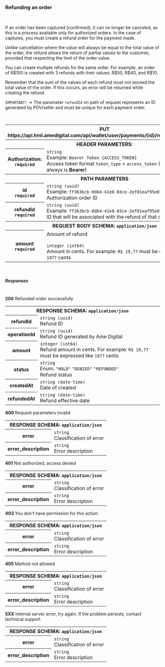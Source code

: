 <section id="estornandoOrdem">
  <h3>Refunding an order</h3>
  <br />
  <p>
    If an order has been captured (confirmed), it can no longer be
    canceled, as this is a process available only for authorized
    orders. In the case of captures, you must create a refund order
    for the payment made.
  </p>
  <p>
    Unlike cancellation where the value will always be equal to the
    total value of the order, the refund allows the return of
    partial values ​​to the customer, provided that respecting the
    limit of the order value.
  </p>
  <p>
    You can create multiple refunds for the same order. For example,
    an order of R$100 is created with 3 refunds with their values:
    R$50, R$40, and R$10.
  </p>
  <p>
    Remember that the sum of the values ​​of each refund must not
    exceed the total value of the order. If this occurs, an error
    will be returned while creating the refund.
  </p>
  <p>
    <code>IMPORTANT!</code> -> The parameter
    <code>refundId</code> on path of request represents an ID
    generated by PDV/seller and must be unique for each payment
    order.
  </p>
  <br />
  <div class="table-responsive">
    <table class="table table-bordered">
      <tbody>
        <tr>
          <th class="table-active text-center bg-light" colspan="2">
            <span class="badge badge-info">PUT</span>
            https://api.hml.amedigital.com/api/wallet/user/payments/{id}/refunds/{refundId}
          </th>
        </tr>
        <tr class="striped">
          <th class="table-active" colspan="2">
            HEADER PARAMETERS:
          </th>
        </tr>
        <tr>
          <th>
            Authorization:
            <br />
            <code>required</code>
          </th>
          <td>
            <code>string</code>
            <br />
            Example: <code>Bearer Token {ACCESS_TOKEN}</code> <br />
            Access token format <code>token_type</code> +
            <code>access_token</code> (Token type always is
            <b>Bearer</b>)
          </td>
        </tr>
        <tr>
          <th class="table-active" colspan="2">PATH PARAMETERS</th>
        </tr>
        <tr>
          <th>
            id
            <br />
            <code>required</code>
          </th>
          <td>
            <code>string (uuid)</code>
            <br />
            Example:
            <code>ff363bcb-0db4-41e8-83ce-2ef01eaf95e0</code> <br />
            Authorization order ID
          </td>
        </tr>
        <tr>
          <th>
            refundId
            <br />
            <code>required</code>
          </th>
          <td>
            <code>string (uuid)</code>
            <br />
            Example:
            <code>ff363bcb-0db4-41e8-83ce-2ef01eaf95e0</code> <br />
            ID that will be associated with the refund of that
            order.
          </td>
        </tr>
        <tr>
          <th class="table-active" colspan="2">
            REQUEST BODY SCHEMA:
            <code>application/json</code>
          </th>
        </tr>
        <tr>
          <th>
            amount
            <br />
            <code>required</code>
          </th>
          <td>
            Amount of refund
            <br />
            <br />
            <code>integer (int64)</code>
            <br />
            Amount in cents. For example: <code>R$ 19,77</code> must
            be expressed like <code>1977</code> cents
          </td>
        </tr>
      </tbody>
    </table>
  </div>
  <br />
  <h5>Responses</h5>
  <br />
  <div class="acoordion" id="accordionExample">
    <div class="card">
      <div class="card-header bg-ame-success text-success" id="heading200Estorno" data-toggle="collapse"
        data-target="#collapse200Estorno" aria-expanded="true" aria-controls="collapse200Estorno">
        <b>200</b> Refunded order successfully
      </div>
      <div id="collapse200Estorno" class="collapse show" aria-labelledby="heading200Estorno">
        <div class="card-body">
          <div class="table-responsive">
            <table class="table table-bordered">
              <tbody>
                <tr>
                  <th class="table-active" colspan="2">
                    RESPONSE SCHEMA: <code>application/json</code>
                  </th>
                </tr>
                <tr>
                  <th>refundId</th>
                  <td>
                    <code>string (uuid)</code>
                    <br />
                    Refund ID
                  </td>
                </tr>
                <tr>
                  <th>operationId</th>
                  <td>
                    <code>string (uuid)</code>
                    <br />
                    Refund ID generated by Ame Digital
                  </td>
                </tr>
                <tr>
                  <th>amount</th>
                  <td>
                    <code>integer (int64)</code>
                    <br />
                    Refund amount in cents. For example:
                    <code>R$ 19,77</code> must be expressed like
                    <code>1977</code> cents
                  </td>
                </tr>
                <tr>
                  <th>status</th>
                  <td>
                    <code>string</code>
                    <br />
                    Enum: <code>"HOLD"</code> <code>"DENIED"</code>
                    <code>"REFUNDED"</code>
                    <br />
                    Refund status
                  </td>
                </tr>
                <tr>
                  <th>createdAt</th>
                  <td>
                    <code>string (date-time)</code>
                    <br />
                    Date of created
                  </td>
                </tr>
                <tr>
                  <th>refundedAt</th>
                  <td>
                    <code>string (date-time)</code>
                    <br />
                    Refund effective date
                  </td>
                </tr>
              </tbody>
            </table>
          </div>
        </div>
      </div>
    </div>
    <div class="card">
      <div class="card-header bg-ame-danger text-danger" id="heading400Estorno" data-toggle="collapse"
        data-target="#collapse400Estorno" aria-expanded="true" aria-controls="collapse400Estorno">
        <b>400</b> Request parameters invalid
      </div>
      <div id="collapse400Estorno" class="collapse show" aria-labelledby="heading400Estorno">
        <div class="card-body">
          <div class="table-responsive">
            <table class="table table-bordered">
              <tbody>
                <tr>
                  <th class="table-active" colspan="2">
                    RESPONSE SCHEMA: <code>application/json</code>
                  </th>
                </tr>
                <tr>
                  <th>error</th>
                  <td>
                    <code>string</code>
                    <br />
                    Classification of error
                  </td>
                </tr>
                <tr>
                  <th>error_description</th>
                  <td>
                    <code>string</code>
                    <br />
                    Error description
                  </td>
                </tr>
              </tbody>
            </table>
          </div>
        </div>
      </div>
    </div>
    <div class="card">
      <div class="card-header bg-ame-danger text-danger" id="heading401Estorno" data-toggle="collapse"
        data-target="#collapse401Estorno" aria-expanded="true" aria-controls="collapse401Estorno">
        <b>401</b> Not authorized, access denied
      </div>
      <div id="collapse401Estorno" class="collapse show" aria-labelledby="heading401Estorno">
        <div class="card-body">
          <div class="table-responsive">
            <table class="table table-bordered">
              <tbody>
                <tr>
                  <th class="table-active" colspan="2">
                    RESPONSE SCHEMA: <code>application/json</code>
                  </th>
                </tr>
                <tr>
                  <th>error</th>
                  <td>
                    <code>string</code>
                    <br />
                    Classification of error
                  </td>
                </tr>
                <tr>
                  <th>error_description</th>
                  <td>
                    <code>string</code>
                    <br />
                    Error description
                  </td>
                </tr>
              </tbody>
            </table>
          </div>
        </div>
      </div>
    </div>
    <div class="card">
      <div class="card-header bg-ame-danger text-danger" id="heading403Estorno" data-toggle="collapse"
        data-target="#collapse403Estorno" aria-expanded="true" aria-controls="collapse403Estorno">
        <b>403</b> You don't have permission for this action
      </div>
      <div id="collapse403Estorno" class="collapse show" aria-labelledby="heading403Estorno">
        <div class="card-body">
          <div class="table-responsive">
            <table class="table table-bordered">
              <tbody>
                <tr>
                  <th class="table-active" colspan="2">
                    RESPONSE SCHEMA: <code>application/json</code>
                  </th>
                </tr>
                <tr>
                  <th>error</th>
                  <td>
                    <code>string</code>
                    <br />
                    Classification of error
                  </td>
                </tr>
                <tr>
                  <th>error_description</th>
                  <td>
                    <code>string</code>
                    <br />
                    Error description
                  </td>
                </tr>
              </tbody>
            </table>
          </div>
        </div>
      </div>
    </div>
    <div class="card">
      <div class="card-header bg-ame-danger text-danger" id="heading405Estorno" data-toggle="collapse"
        data-target="#collapse405Estorno" aria-expanded="true" aria-controls="collapse405Estorno">
        <b>405</b> Method not allowed
      </div>
      <div id="collapse405Estorno" class="collapse show" aria-labelledby="heading405Estorno">
        <div class="card-body">
          <div class="table-responsive">
            <table class="table table-bordered">
              <tbody>
                <tr>
                  <th class="table-active" colspan="2">
                    RESPONSE SCHEMA: <code>application/json</code>
                  </th>
                </tr>
                <tr>
                  <th>error</th>
                  <td>
                    <code>string</code>
                    <br />
                    Classification of error
                  </td>
                </tr>
                <tr>
                  <th>error_description</th>
                  <td>
                    <code>string</code>
                    <br />
                    Error description
                  </td>
                </tr>
              </tbody>
            </table>
          </div>
        </div>
      </div>
    </div>
    <div class="card">
      <div class="card-header bg-ame-danger text-danger" id="heading500Estorno" data-toggle="collapse"
        data-target="#collapse500Estorno" aria-expanded="true" aria-controls="collapse500Estorno">
        <b>5XX</b> Internal server error, try again. If the problem
        persists, contact technical support
      </div>
      <div id="collapse500Estorno" class="collapse show" aria-labelledby="heading500Estorno">
        <div class="card-body">
          <div class="table-responsive">
            <table class="table table-bordered">
              <tbody>
                <tr>
                  <th class="table-active" colspan="2">
                    RESPONSE SCHEMA: <code>application/json</code>
                  </th>
                </tr>
                <tr>
                  <th>error</th>
                  <td>
                    <code>string</code>
                    <br />
                    Classification of error
                  </td>
                </tr>
                <tr>
                  <th>error_description</th>
                  <td>
                    <code>string</code>
                    <br />
                    Error description
                  </td>
                </tr>
              </tbody>
            </table>
          </div>
        </div>
      </div>
    </div>
  </div>
</section>
<br />
<br />
